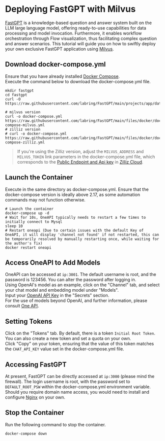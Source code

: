 # Deploying FastGPT with Milvus
[FastGPT](https://fastgpt.in/) is a knowledge-based question and answer system built on the LLM large language model, offering ready-to-use capabilities for data processing and model invocation. Furthermore, it enables workflow orchestration through Flow visualization, thus facilitating complex question and answer scenarios. This tutorial will guide you on how to swiftly deploy your own exclusive FastGPT application using [Milvus](https://milvus.io/).

## Download docker-compose.yml
Ensure that you have already installed [Docker Compose](https://docs.docker.com/compose/).  
Execute the command below to download the docker-compose.yml file.
```shell
mkdir fastgpt
cd fastgpt
curl -O https://raw.githubusercontent.com/labring/FastGPT/main/projects/app/data/config.json

# milvus version
curl -o docker-compose.yml https://raw.githubusercontent.com/labring/FastGPT/main/files/docker/docker-compose-milvus.yml
# zilliz version
# curl -o docker-compose.yml https://raw.githubusercontent.com/labring/FastGPT/main/files/docker/docker-compose-zilliz.yml
```  
> If you're using the Zilliz version, adjust the `MILVUS_ADDRESS` and `MILVUS_TOKEN` link parameters in the docker-compose.yml file, which corresponds to the [Public Endpoint and Api key](https://docs.zilliz.com/docs/on-zilliz-cloud-console#free-cluster-details) in [Zilliz Cloud](https://zilliz.com/cloud).

## Launch the Container
Execute in the same directory as docker-compose.yml. Ensure that the docker-compose version is ideally above 2.17, as some automation commands may not function otherwise.
```shell
# Launch the container
docker-compose up -d
# Wait for 10s, OneAPI typically needs to restart a few times to initially connect to Mysql
sleep 10
# Restart oneapi (Due to certain issues with the default Key of OneAPI, it will display 'channel not found' if not restarted, this can be temporarily resolved by manually restarting once, while waiting for the author's fix)
docker restart oneapi
```

## Access OneAPI to Add Models
OneAPI can be accessed at `ip:3001`. The default username is root, and the password is 123456. You can alter the password after logging in.  
Using OpenAI's model as an example, click on the "Channel" tab, and select your chat model and embedding model under "Models".  
Input your [OpenAI API Key](https://platform.openai.com/docs/quickstart) in the "Secrets" section.  
For the use of models beyond OpenAI, and further information, please consult [One API](https://doc.fastgpt.in/docs/development/one-api/).

## Setting Tokens
Click on the "Tokens" tab. By default, there is a token `Initial Root Token`. You can also create a new token and set a quota on your own.  
Click "Copy" on your token, ensuring that the value of this token matches the `CHAT_API_KEY` value set in the docker-compose.yml file.

## Accessing FastGPT
At present, FastGPT can be directly accessed at `ip:3000` (please mind the firewall). The login username is root, with the password set to `DEFAULT_ROOT_PSW` within the docker-compose.yml environment variable. Should you require domain name access, you would need to install and configure [Nginx](https://nginx.org/en/) on your own.

## Stop the Container
Run the following command to stop the container.
```shell
docker-compose down
```